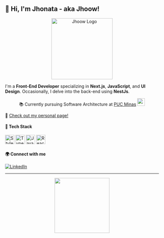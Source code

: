 ## 👋 Hi, I'm Jhonata - aka Jhoow!

<p align="center">
  <img src="https://korsktbojslnwkpnujrx.supabase.co/storage/v1/object/public/github_jhonata/logo-jhoow.svg?t=2023-08-23T01%3A21%3A22.404Z" width="200" alt="Jhoow Logo" />
</p>

I'm a **Front-End Developer** specializing in **Next.js**, **JavaScript**, and **UI Design**. Occasionally, I delve into the back-end using **NestJs**.

<p align="center">
  📚 Currently pursuing Software Architecture at <a target="_blank" href="https://www.pucminas.br/">PUC Minas</a>
  <img src="https://media2.giphy.com/media/SUEN0j6R09jeEriEWr/giphy.gif?cid=ecf05e47f4f5jrf5a45vtjw830ten75mii34yk8rc7h099mv&rid=giphy.gif" width="25">
</p>

🚀 [Check out my personal page!](https://jhonatanogueira.com)

#### 💼 Tech Stack
<div>
  <img src="https://styled-components.com/logo.png" width="30" height="30" alt="Styled Components"/>
  <img src="https://cdn.jsdelivr.net/gh/devicons/devicon/icons/typescript/typescript-original.svg" width="30" height="30" alt="TypeScript"/>
  <img src="https://cdn.jsdelivr.net/gh/devicons/devicon/icons/javascript/javascript-original.svg" width="30" height="30" alt="JavaScript"/>
  <img src="https://cdn.jsdelivr.net/gh/devicons/devicon/icons/react/react-original.svg" width="30" height="30" alt="React"/>
</div>

#### 🌍 Connect with me
<a href="https://www.linkedin.com/in/jhoownogueira" target="_blank"><img src="https://img.shields.io/badge/-LinkedIn-%230077B5?style=for-the-badge&logo=linkedin&logoColor=white" alt="LinkedIn"></a>

---

<div align="center">
<a href="https://github.com/jhoownogueira">
  <img height="180em" src="https://github-readme-stats.vercel.app/api/top-langs/?username=jhoownogueira&layout=compact&langs_count=7&theme=dracula"/>
</a>
</div>
